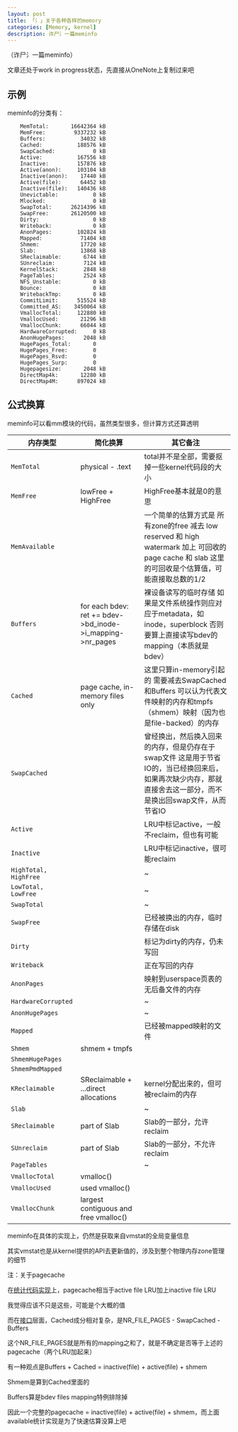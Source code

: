 ```yaml
---
layout: post
title: 「氵」关于各种各样的memory
categories: [Memory, kernel]
description: 诈尸氵一篇meminfo
---
```


（诈尸氵一篇meminfo）

文章还处于work in progress状态，先直接从OneNote上复制过来吧

<!--more-->

## 示例

 
meminfo的分类有：

```
	MemTotal:       16642364 kB
	MemFree:         9337232 kB
	Buffers:           34032 kB
	Cached:           188576 kB
	SwapCached:            0 kB
	Active:           167556 kB
	Inactive:         157876 kB
	Active(anon):     103104 kB
	Inactive(anon):    17440 kB
	Active(file):      64452 kB
	Inactive(file):   140436 kB
	Unevictable:           0 kB
	Mlocked:               0 kB
	SwapTotal:      26214396 kB
	SwapFree:       26120500 kB
	Dirty:                 0 kB
	Writeback:             0 kB
	AnonPages:        102824 kB
	Mapped:            71404 kB
	Shmem:             17720 kB
	Slab:              13868 kB
	SReclaimable:       6744 kB
	SUnreclaim:         7124 kB
	KernelStack:        2848 kB
	PageTables:         2524 kB
	NFS_Unstable:          0 kB
	Bounce:                0 kB
	WritebackTmp:          0 kB
	CommitLimit:      515524 kB
	Committed_AS:    3450064 kB
	VmallocTotal:     122880 kB
	VmallocUsed:       21296 kB
	VmallocChunk:      66044 kB
	HardwareCorrupted:     0 kB
	AnonHugePages:      2048 kB
	HugePages_Total:       0
	HugePages_Free:        0
	HugePages_Rsvd:        0
	HugePages_Surp:        0
	Hugepagesize:       2048 kB
	DirectMap4k:       12280 kB
	DirectMap4M:      897024 kB

```

 

## 公式换算

 

meminfo可以看mm模块的代码，虽然类型很多，但计算方式还算透明

 

| 内存类型               | 简化换算                                                     | 其它备注                                                     |
| ---------------------- | ------------------------------------------------------------ | ------------------------------------------------------------ |
| `MemTotal`             | physical - .text                                             | total并不是全部，需要抠掉一些kernel代码段的大小              |
| `MemFree`              | lowFree  + HighFree                                          | HighFree基本就是0的意思                                      |
| `MemAvailable`         |                                                              | 一个简单的估算方式是  所有zone的free  减去 low reserved 和 high watermark  加上 可回收的page cache 和 slab  这里的可回收是个估算值，可能直接取总数的1/2 |
| `Buffers`              | for each bdev:    ret +=  bdev->bd_inode->i_mapping->nr_pages | 裸设备读写的临时存储  如果是文件系统操作则应对应于metadata，如inode，superblock  否则要算上直接读写bdev的mapping（本质就是bdev） |
| `Cached`               | page  cache, in-memory files only                            | 这里只算in-memory引起的  需要减去SwapCached和Buffers     可以认为代表文件映射的内存和tmpfs（shmem）映射（因为也是file-backed）的内存 |
| `SwapCached`           |                                                              | 曾经换出，然后换入回来的内存，但是仍存在于swap文件  这是用于节省IO的，当已经换回来后，如果再次缺少内存，那就直接舍去这一部分，而不是换出回swap文件，从而节省IO |
| `Active`               |                                                              | LRU中标记active，一般不reclaim，但也有可能                   |
| `Inactive`             |                                                              | LRU中标记inactive，很可能reclaim                             |
| `HighTotal,  HighFree` |                                                              | ~                                                            |
| `LowTotal,  LowFree`   |                                                              | ~                                                            |
| `SwapTotal`            |                                                              | ~                                                            |
| `SwapFree`             |                                                              | 已经被换出的内存，临时存储在disk                             |
| `Dirty`                |                                                              | 标记为dirty的内存，仍未写回                                  |
| `Writeback`            |                                                              | 正在写回的内存                                               |
| `AnonPages`            |                                                              | 映射到userspace页表的无后备文件的内存                        |
| `HardwareCorrupted`    |                                                              | ~                                                            |
| `AnonHugePages`        |                                                              | ~                                                            |
| `Mapped`               |                                                              | 已经被mapped映射的文件                                       |
| `Shmem`                | shmem + tmpfs                                                |                                                              |
| `ShmemHugePages`       |                                                              |                                                              |
| `ShmemPmdMapped`       |                                                              |                                                              |
| `KReclaimable`         | SReclaimable + ...direct allocations                         | kernel分配出来的，但可被reclaim的内存                        |
| `Slab`                 |                                                              | ~                                                            |
| `SReclaimable`         | part of  Slab                                                | Slab的一部分，允许reclaim                                    |
| `SUnreclaim`           | part of  Slab                                                | Slab的一部分，不允许reclaim                                  |
| `PageTables`           |                                                              | ~                                                            |
| `VmallocTotal`         | vmalloc()                                                    |                                                              |
| `VmallocUsed`          | used  vmalloc()                                              |                                                              |
| `VmallocChunk`         | largest  contiguous and free vmalloc()                       |                                                              |

 

meminfo在具体的实现上，仍然是获取来自vmstat的全局变量信息

其实vmstat也是从kernel提供的API去更新值的，涉及到整个物理内存zone管理的细节

 

注：关于pagecache

在[统计代码实现](https://github.com/Caturra000/RTFSC/blob/7836cbb7f5224e1fed6f6ac45e02e2d3ee358f96/linux/mm/meminfo/MemAvailable统计.c#L36)上，pagecache相当于active file LRU加上inactive file LRU

我觉得应该不只是这些，可能是个大概的值

而在[接口](https://github.com/Caturra000/RTFSC/blob/7836cbb7f5224e1fed6f6ac45e02e2d3ee358f96/linux/mm/meminfo/统计接口.c#L23)层面，Cached成分相对复杂，是NR_FILE_PAGES - SwapCached - Buffers

这个NR_FILE_PAGES就是所有的mapping之和了，就是不确定是否等于上述的pagecache（两个LRU加起来）

有一种观点是Buffers + Cached = inactive(file) + active(file) + shmem

Shmem是算到Cached里面的

Buffers算是bdev files mapping特例排除掉

因此一个完整的pagecache = inactive(file) + active(file) + shmem，而上面available统计实现是为了快速估算没算上吧
